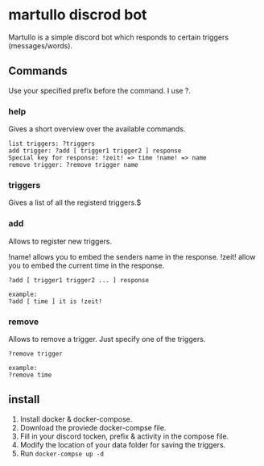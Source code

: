 # martullo discrod bot
Martullo is a simple discord bot which responds to certain triggers (messages/words).

## Commands
Use your specified prefix before the command. I use ?.

### help
Gives a short overview over the available commands.
```
list triggers: ?triggers
add trigger: ?add [ trigger1 trigger2 ] response
Special key for response: !zeit! => time !name! => name
remove trigger: ?remove trigger name
```

### triggers
Gives a list of all the registerd triggers.$

### add
Allows to register new triggers.

!name! allows you to embed the senders name in the response.
!zeit! allow you to embed the current time in the response.

```
?add [ trigger1 trigger2 ... ] response

example:
?add [ time ] it is !zeit!
```

### remove
Allows to remove a trigger. 
Just specify one of the triggers.
```
?remove trigger

example:
?remove time
```

## install
1. Install docker & docker-compose.
2. Download the proviede docker-compse file.
3. Fill in your discord tocken, prefix & activity in the compose file.
4. Modify the location of your data folder for saving the triggers.
5. Run ```docker-compse up -d```